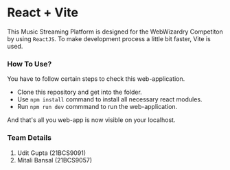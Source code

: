 # React + Vite

This Music Streaming Platform is designed for the WebWizardry Competiton by using `ReactJS`. To make development process a little bit faster, Vite is used.

### How To Use?

You have to follow certain steps to check this web-application.

- Clone this repository and get into the folder.
- Use `npm install` command to install all necessary react modules.
- Run `npm run dev` commmand to run the web-application.

And that's all you web-app is now visible on your localhost.

### Team Details

1. Udit Gupta (21BCS9091)
2. Mitali Bansal (21BCS9057)

